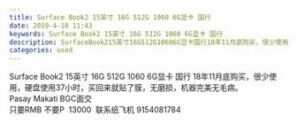```yaml
---
title: Surface Book2 15英寸 16G 512G 1060 6G显卡 国行
date: 2019-4-10 11:43
keywords: Surface Book2 15英寸 16G 512G 1060 6G显卡 国行
description: SurfaceBook215英寸16G512G10606G显卡国行18年11月底购买，很少使用，硬盘使用37小时，买回来就贴了膜，无磨损，机器完美无毛病。PasayMakatiBGC面交只要RMB不要P  13000  联系纸飞机91540
categories: used
---
```

<td class="t_f" id="postmessage_3448136">

Surface Book2 15英寸 16G 512G 1060 6G显卡 国行 18年11月底购买，很少使用，硬盘使用37小时，买回来就贴了膜，无磨损，机器完美无毛病。<br/>
Pasay Makati BGC面交<br/>
只要RMB 不要P  13000  联系纸飞机 9154081784<br/>
<br/>
</td>
